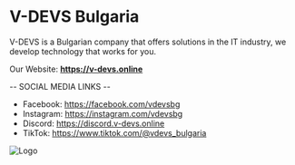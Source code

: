 
# V-DEVS Bulgaria

V-DEVS is a Bulgarian company that offers solutions in the IT industry, we develop technology that works for you.

Our Website: **https://v-devs.online**


-- SOCIAL MEDIA LINKS --

* Facebook: https://facebook.com/vdevsbg
* Instagram: https://instagram.com/vdevsbg
* Discord: https://discord.v-devs.online
* TikTok: https://www.tiktok.com/@vdevs_bulgaria


![Logo](https://www.v-devs.online/assets/img/logo.png)


